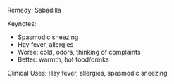 Remedy: Sabadilla

Keynotes:
- Spasmodic sneezing
- Hay fever, allergies
- Worse: cold, odors, thinking of complaints
- Better: warmth, hot food/drinks

Clinical Uses: Hay fever, allergies, spasmodic sneezing